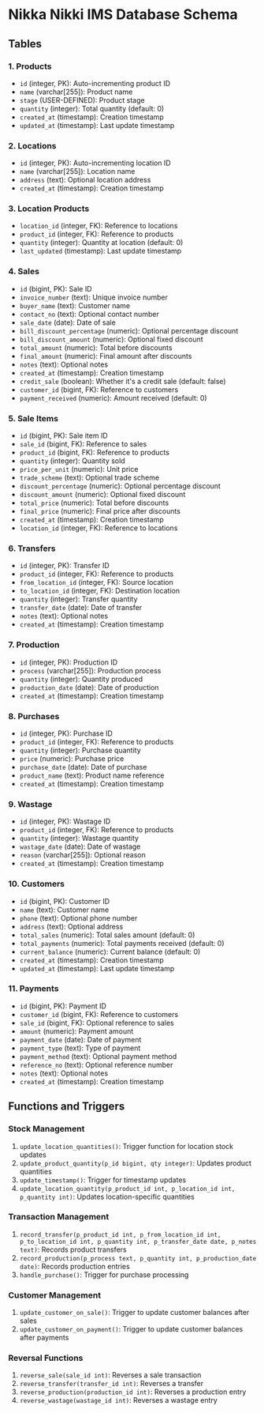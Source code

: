 # Nikka Nikki IMS Database Schema

## Tables

### 1. Products

- `id` (integer, PK): Auto-incrementing product ID
- `name` (varchar[255]): Product name
- `stage` (USER-DEFINED): Product stage
- `quantity` (integer): Total quantity (default: 0)
- `created_at` (timestamp): Creation timestamp
- `updated_at` (timestamp): Last update timestamp

### 2. Locations

- `id` (integer, PK): Auto-incrementing location ID
- `name` (varchar[255]): Location name
- `address` (text): Optional location address
- `created_at` (timestamp): Creation timestamp

### 3. Location Products

- `location_id` (integer, FK): Reference to locations
- `product_id` (integer, FK): Reference to products
- `quantity` (integer): Quantity at location (default: 0)
- `last_updated` (timestamp): Last update timestamp

### 4. Sales

- `id` (bigint, PK): Sale ID
- `invoice_number` (text): Unique invoice number
- `buyer_name` (text): Customer name
- `contact_no` (text): Optional contact number
- `sale_date` (date): Date of sale
- `bill_discount_percentage` (numeric): Optional percentage discount
- `bill_discount_amount` (numeric): Optional fixed discount
- `total_amount` (numeric): Total before discounts
- `final_amount` (numeric): Final amount after discounts
- `notes` (text): Optional notes
- `created_at` (timestamp): Creation timestamp
- `credit_sale` (boolean): Whether it's a credit sale (default: false)
- `customer_id` (bigint, FK): Reference to customers
- `payment_received` (numeric): Amount received (default: 0)

### 5. Sale Items

- `id` (bigint, PK): Sale item ID
- `sale_id` (bigint, FK): Reference to sales
- `product_id` (bigint, FK): Reference to products
- `quantity` (integer): Quantity sold
- `price_per_unit` (numeric): Unit price
- `trade_scheme` (text): Optional trade scheme
- `discount_percentage` (numeric): Optional percentage discount
- `discount_amount` (numeric): Optional fixed discount
- `total_price` (numeric): Total before discounts
- `final_price` (numeric): Final price after discounts
- `created_at` (timestamp): Creation timestamp
- `location_id` (integer, FK): Reference to locations

### 6. Transfers

- `id` (integer, PK): Transfer ID
- `product_id` (integer, FK): Reference to products
- `from_location_id` (integer, FK): Source location
- `to_location_id` (integer, FK): Destination location
- `quantity` (integer): Transfer quantity
- `transfer_date` (date): Date of transfer
- `notes` (text): Optional notes
- `created_at` (timestamp): Creation timestamp

### 7. Production

- `id` (integer, PK): Production ID
- `process` (varchar[255]): Production process
- `quantity` (integer): Quantity produced
- `production_date` (date): Date of production
- `created_at` (timestamp): Creation timestamp

### 8. Purchases

- `id` (integer, PK): Purchase ID
- `product_id` (integer, FK): Reference to products
- `quantity` (integer): Purchase quantity
- `price` (numeric): Purchase price
- `purchase_date` (date): Date of purchase
- `product_name` (text): Product name reference
- `created_at` (timestamp): Creation timestamp

### 9. Wastage

- `id` (integer, PK): Wastage ID
- `product_id` (integer, FK): Reference to products
- `quantity` (integer): Wastage quantity
- `wastage_date` (date): Date of wastage
- `reason` (varchar[255]): Optional reason
- `created_at` (timestamp): Creation timestamp

### 10. Customers

- `id` (bigint, PK): Customer ID
- `name` (text): Customer name
- `phone` (text): Optional phone number
- `address` (text): Optional address
- `total_sales` (numeric): Total sales amount (default: 0)
- `total_payments` (numeric): Total payments received (default: 0)
- `current_balance` (numeric): Current balance (default: 0)
- `created_at` (timestamp): Creation timestamp
- `updated_at` (timestamp): Last update timestamp

### 11. Payments

- `id` (bigint, PK): Payment ID
- `customer_id` (bigint, FK): Reference to customers
- `sale_id` (bigint, FK): Optional reference to sales
- `amount` (numeric): Payment amount
- `payment_date` (date): Date of payment
- `payment_type` (text): Type of payment
- `payment_method` (text): Optional payment method
- `reference_no` (text): Optional reference number
- `notes` (text): Optional notes
- `created_at` (timestamp): Creation timestamp

## Functions and Triggers

### Stock Management

1. `update_location_quantities()`: Trigger function for location stock updates
2. `update_product_quantity(p_id bigint, qty integer)`: Updates product quantities
3. `update_timestamp()`: Trigger for timestamp updates
4. `update_location_quantity(p_product_id int, p_location_id int, p_quantity int)`: Updates location-specific quantities

### Transaction Management

1. `record_transfer(p_product_id int, p_from_location_id int, p_to_location_id int, p_quantity int, p_transfer_date date, p_notes text)`: Records product transfers
2. `record_production(p_process text, p_quantity int, p_production_date date)`: Records production entries
3. `handle_purchase()`: Trigger for purchase processing

### Customer Management

1. `update_customer_on_sale()`: Trigger to update customer balances after sales
2. `update_customer_on_payment()`: Trigger to update customer balances after payments

### Reversal Functions

1. `reverse_sale(sale_id int)`: Reverses a sale transaction
2. `reverse_transfer(transfer_id int)`: Reverses a transfer
3. `reverse_production(production_id int)`: Reverses a production entry
4. `reverse_wastage(wastage_id int)`: Reverses a wastage entry
